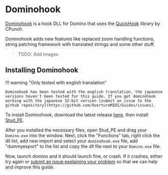 # Dominohook

[Dominohook](https://github.com/khang06/dominohook) is a hook DLL for Domino that uses the [QuickHook](https://github.com/CPunch/QuickHook) library by CPunch.

Dominohook adds new features like replaced zoom handling functions, string patching framework with translated strings and some other stuff.

> TODO: Add images

## Installing Dominohook

!!! warning "Only tested with english translation"

    Dominohook has been tested with the english translation, the japanese versions haven't been tested for this guide. If you get dominohook working with the japanese 32-bit version [submit an issue to the github repository](https://github.com/OvertureMIDI/Guides/issues).

To install Dominohook, download the latest release [here](https://github.com/khang06/dominohook/releases/download/3.0.1/dominohook.dll), then install [Stud_PE](https://www.cgsoftlabs.ro/studpe.html).

After you installed the necessary files, open Stud_PE and drag your `Domino.exe` into the window.
Next, click the "Functions" tab, right click the dll list, add new import and select your `dominohook.exe` file, add "dummyexport" to the list and copy the dll file next to your `Domino.exe` file.

Now, launch domino and it should launch fine, or crash. If it crashes, either try again or [submit an issue explaining your problem](https://github.com/OvertureMIDI/Guides/issues) so that we can help and improve this guide.
